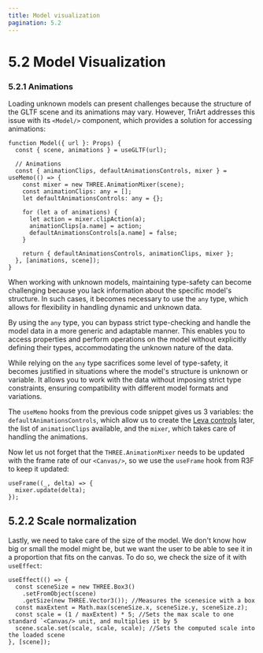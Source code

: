 ```yaml
---
title: Model visualization
pagination: 5.2
---
```


# 5.2 Model Visualization

### 5.2.1 Animations

Loading unknown models can present challenges because the structure of the GLTF scene and its animations may vary. However, TriArt addresses this issue with its `<Model/>` component, which provides a solution for accessing animations:

```tsx title="src/components/Scene.tsx"
function Model({ url }: Props) {
  const { scene, animations } = useGLTF(url);

  // Animations
  const { animationClips, defaultAnimationsControls, mixer } = useMemo(() => {
    const mixer = new THREE.AnimationMixer(scene);
    const animationClips: any = [];
    let defaultAnimationsControls: any = {};

    for (let a of animations) {
      let action = mixer.clipAction(a);
      animationClips[a.name] = action;
      defaultAnimationsControls[a.name] = false;
    }

    return { defaultAnimationsControls, animationClips, mixer };
  }, [animations, scene]);
}
```

When working with unknown models, maintaining type-safety can become challenging because you lack information about the specific model's structure. In such cases, it becomes necessary to use the `any` type, which allows for flexibility in handling dynamic and unknown data.

By using the `any` type, you can bypass strict type-checking and handle the model data in a more generic and adaptable manner. This enables you to access properties and perform operations on the model without explicitly defining their types, accommodating the unknown nature of the data.

While relying on the `any` type sacrifices some level of type-safety, it becomes justified in situations where the model's structure is unknown or variable. It allows you to work with the data without imposing strict type constraints, ensuring compatibility with different model formats and variations.

The `useMemo` hooks from the previous code snippet gives us 3 variables: the `defaultAnimationsControls`, which allow us to create the [Leva controls](/projects/common-libraries#31-leva-controls) later, the list of `animationClips` available, and the `mixer`, which takes care of handling the animations.

Now let us not forget that the `THREE.AnimationMixer` needs to be updated with the frame rate of our `<Canvas/>`, so we use the `useFrame` hook from R3F to keep it updated:

```tsx
useFrame((_, delta) => {
  mixer.update(delta);
});
```

## 5.2.2 Scale normalization

Lastly, we need to take care of the size of the model. We don't know how big or small the model might be, but we want the user to be able to see it in a proportion that fits on the canvas. To do so, we check the size of it with `useEffect`:

```tsx
useEffect(() => {
  const sceneSize = new THREE.Box3()
    .setFromObject(scene)
    .getSize(new THREE.Vector3()); //Measures the scenesice with a box
  const maxExtent = Math.max(sceneSize.x, sceneSize.y, sceneSize.z);
  const scale = (1 / maxExtent) * 5; //Sets the max scale to one standard `<Canvas/> unit, and multiplies it by 5
  scene.scale.set(scale, scale, scale); //Sets the computed scale into the loaded scene
}, [scene]);
```
